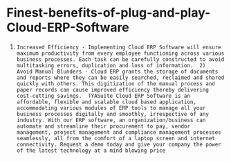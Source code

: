 # Finest-benefits-of-plug-and-play-Cloud-ERP-Software
1)     Increased Efficiency - Implementing Cloud ERP Software will ensure maximum productivity from every employee functioning across various business processes. Each task can be carefully constructed to avoid multitasking errors, duplication and loss of information.  2)     Avoid Manual Blunders - Cloud ERP grants the storage of documents and reports where they can be easily searched, reclaimed and shared quickly with others. This digitization of the manual process and paper records can cause improved efficiency thereby delivering cost-cutting savings.  TYASuite Cloud ERP Software is an affordable, flexible and scalable cloud based application, accommodating various modules of ERP tools to manage all your business processes digitally and smoothly, irrespective of any industry. With our ERP software, an organization/business can automate and streamline their procurement to pay, vendor management, project management and compliance management processes seamlessly, all from the comfort of a laptop screen and internet connectivity. Request a demo today and give your company the power of the latest technology at a mind blowing price
